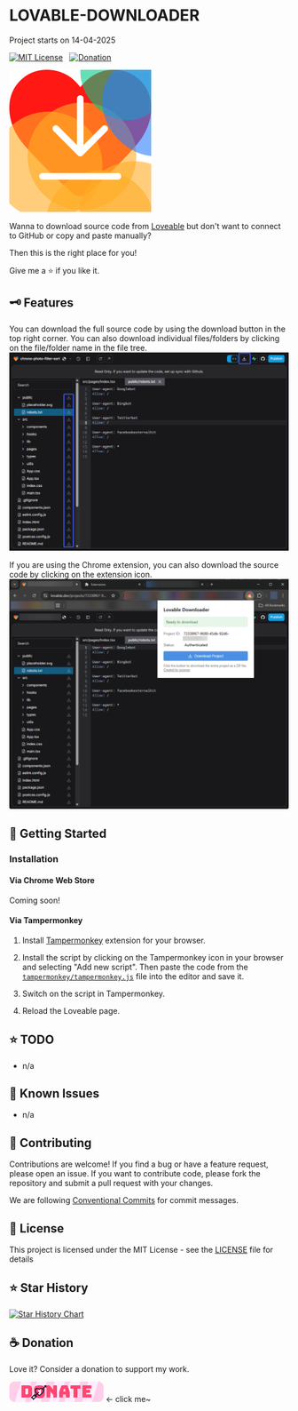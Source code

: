 # LOVABLE-DOWNLOADER

Project starts on 14-04-2025

[![MIT License](https://img.shields.io/badge/License-MIT-green.svg)](LICENSE)&nbsp;&nbsp;&nbsp;[![Donation](https://img.shields.io/static/v1?label=Donation&message=❤️&style=social)](https://github.com/soranoo/Donation)

![Logo](/chrome/icons/icon128.svg)

Wanna to download source  code from [Loveable](https://loveable.com/) but don't want to connect to GitHub or copy and paste manually?

Then this is the right place for you!

Give me a ⭐ if you like it.

## 🗝️ Features

You can download the full source code by using the download button in the top right corner.
You can also download individual files/folders by clicking on the file/folder name in the file tree.
![Screenshot](docs/images/screenshot-1.png)

If you are using the Chrome extension, you can also download the source code by clicking on the extension icon.
![Screenshot](docs/images/screenshot-2.png)

## 🚀 Getting Started

### Installation

#### Via Chrome Web Store

Coming soon!

#### Via Tampermonkey

1. Install [Tampermonkey](https://www.tampermonkey.net/) extension for your browser.

2. Install the script by clicking on the Tampermonkey icon in your browser and selecting "Add new script".
   Then paste the code from the [`tampermonkey/tampermonkey.js`](tampermonkey/tampermonkey.js) file into the editor and save it.

3. Switch on the script in Tampermonkey.

4. Reload the Loveable page.

## ⭐ TODO

- n/a

## 🐛 Known Issues

- n/a


## 🤝 Contributing

Contributions are welcome! If you find a bug or have a feature request, please open an issue. If you want to contribute code, please fork the repository and submit a pull request with your changes.

We are following [Conventional Commits](https://www.conventionalcommits.org/en/v1.0.0/) for commit messages.

## 📝 License

This project is licensed under the MIT License - see the [LICENSE](LICENSE) file for details

## ⭐ Star History

[![Star History Chart](https://api.star-history.com/svg?repos=soranoo/loveable-downloader&type=Date)](https://star-history.com/#soranoo/loveable-downloader&Date)

## ☕ Donation

Love it? Consider a donation to support my work.

[!["Donation"](https://raw.githubusercontent.com/soranoo/Donation/main/resources/image/DonateBtn.png)](https://github.com/soranoo/Donation) <- click me~
